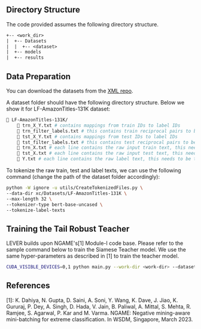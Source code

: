 ## Directory Structure

The code provided assumes the following directory structure.

```txt
+-- <work_dir>
|  +-- Datasets
|  |  +-- <dataset>
|  +-- models
|  +-- results
```

## Data Preparation
You can download the datasets from the [XML repo](http://manikvarma.org/downloads/XC/XMLRepository.html).

A dataset folder should have the following directory structure. Below we show it for LF-AmazonTitles-131K dataset:

```bash
📁 LF-AmazonTitles-131K/
    📄 trn_X_Y.txt # contains mappings from train IDs to label IDs
    📄 trn_filter_labels.txt # this contains train reciprocal pairs to be ignored in evaluation
    📄 tst_X_Y.txt # contains mappings from test IDs to label IDs
    📄 tst_filter_labels.txt # this contains test reciprocal pairs to be ignored in evaluation
    📄 trn_X.txt # each line contains the raw input train text, this needs to be tokenized
    📄 tst_X.txt # each line contains the raw input test text, this needs to be tokenized
    📄 Y.txt # each line contains the raw label text, this needs to be tokenized
```

To tokenize the raw train, test and label texts, we can use the following command (change the path of the dataset folder accordingly):
```bash
python -W ignore -u utils/CreateTokenizedFiles.py \
--data-dir xc/Datasets/LF-AmazonTitles-131K \
--max-length 32 \
--tokenizer-type bert-base-uncased \
--tokenize-label-texts
```

## Training the Tail Robust Teacher

LEVER builds upon NGAME's[1] Module-I code base. Please refer to the sample command below to train the Siamese Teacher model. We use the same hyper-parameters as described in [1] to train the teacher model.

```bash
CUDA_VISIBLE_DEVICES=0,1 python main.py --work-dir <work-dir> --dataset LF-AmazonTitles-131K-Kunal --epochs 300 --batch-size 1600 --margin 0.3 --eval-interval 1 --enc-lr 2e-4 --version lfat-131k-lbl-side --filter-labels tst_filter_labels.txt --num-negatives 10 --num-violators --save-model  --batch-type lbl --loss-type ohnm --cl-size 8 --cl-start 10 --cl-update 5 --curr-steps 25,50,75,100,125,150,200
```

## References

[1]: K. Dahiya, N. Gupta, D. Saini, A. Soni, Y. Wang, K. Dave, J. Jiao, K. Gururaj, P. Dey, A. Singh, D. Hada, V. Jain, B. Paliwal, A. Mittal, S. Mehta, R. Ramjee, S. Agarwal, P. Kar and M. Varma. NGAME: Negative mining-aware mini-batching for extreme classification. In WSDM, Singapore, March 2023.